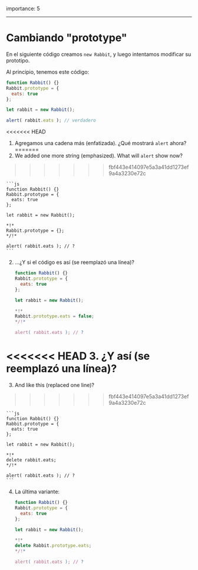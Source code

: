 importance: 5

---

# Cambiando "prototype"

En el siguiente código creamos `new Rabbit`, y luego intentamos modificar su prototipo.

Al principio, tenemos este código:

```js run
function Rabbit() {}
Rabbit.prototype = {
  eats: true
};

let rabbit = new Rabbit();

alert( rabbit.eats ); // verdadero
```


<<<<<<< HEAD
1. Agregamos una cadena más (enfatizada). ¿Qué mostrará `alert` ahora?
=======
1. We added one more string (emphasized). What will `alert` show now?
>>>>>>> fbf443e414097e5a3a41dd1273ef9a4a3230e72c

    ```js
    function Rabbit() {}
    Rabbit.prototype = {
      eats: true
    };

    let rabbit = new Rabbit();

    *!*
    Rabbit.prototype = {};
    */!*

    alert( rabbit.eats ); // ?
    ```

2. ...¿Y si el código es así (se reemplazó una línea)?

    ```js
    function Rabbit() {}
    Rabbit.prototype = {
      eats: true
    };

    let rabbit = new Rabbit();

    *!*
    Rabbit.prototype.eats = false;
    */!*

    alert( rabbit.eats ); // ?
    ```

<<<<<<< HEAD
3. ¿Y así (se reemplazó una línea)?
=======
3. And like this (replaced one line)?
>>>>>>> fbf443e414097e5a3a41dd1273ef9a4a3230e72c

    ```js
    function Rabbit() {}
    Rabbit.prototype = {
      eats: true
    };

    let rabbit = new Rabbit();

    *!*
    delete rabbit.eats;
    */!*

    alert( rabbit.eats ); // ?
    ```

4. La última variante:

    ```js
    function Rabbit() {}
    Rabbit.prototype = {
      eats: true
    };

    let rabbit = new Rabbit();

    *!*
    delete Rabbit.prototype.eats;
    */!*

    alert( rabbit.eats ); // ?
    ```

